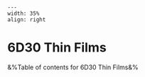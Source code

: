 
```{figure} /figures/busy.png
---
width: 35%
align: right
```
# 6D30 Thin Films

&%Table of contents for 6D30 Thin Films&%